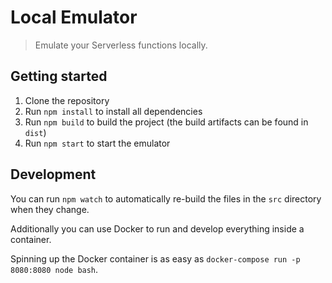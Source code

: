 # Local Emulator

> Emulate your Serverless functions locally.

## Getting started

1. Clone the repository
2. Run `npm install` to install all dependencies
3. Run `npm build` to build the project (the build artifacts can be found in `dist`)
4. Run `npm start` to start the emulator

## Development

You can run `npm watch` to automatically re-build the files in the `src` directory when they change.

Additionally you can use Docker to run and develop everything inside a container.

Spinning up the Docker container is as easy as `docker-compose run -p 8080:8080 node bash`.
